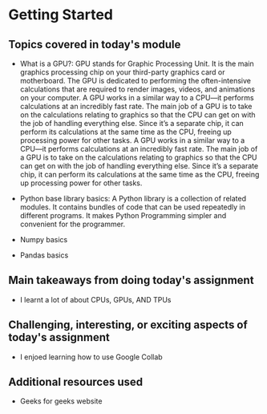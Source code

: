 # Getting Started

## Topics covered in today's module
* What is a GPU?:  GPU stands for Graphic Processing Unit. It is the main graphics processing chip on your third-party graphics card or motherboard. The GPU is dedicated to performing the often-intensive calculations that are required to render images, videos, and animations on your computer. A GPU works in a similar way to a CPU—it performs calculations at an incredibly fast rate. The main job of a GPU is to take on the calculations relating to graphics so that the CPU can get on with the job of handling everything else.
Since it’s a separate chip, it can perform its calculations at the same time as the CPU, freeing up processing power for other tasks.
A GPU works in a similar way to a CPU—it performs calculations at an incredibly fast rate. The main job of a GPU is to take on the calculations relating to graphics so that the CPU can get on with the job of handling everything else.
Since it’s a separate chip, it can perform its calculations at the same time as the CPU, freeing up processing power for other tasks.

* Python base library basics: A Python library is a collection of related modules. It contains bundles of code that can be used repeatedly in different programs. It makes Python Programming simpler and convenient for the programmer.

* Numpy basics
* Pandas basics

## Main takeaways from doing today's assignment
* I learnt a lot of about CPUs, GPUs, AND TPUs

## Challenging, interesting, or exciting aspects of today's assignment
* I enjoed learning how to use Google Collab

## Additional resources used 
* Geeks for geeks website

